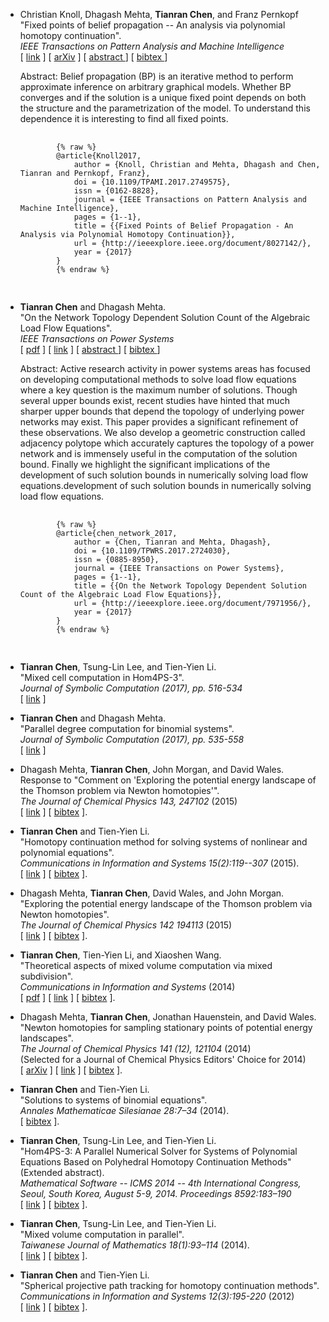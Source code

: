 -   Christian Knoll, Dhagash Mehta, **Tianran Chen**, and Franz Pernkopf  
    "Fixed points of belief propagation -- An analysis via polynomial homotopy continuation".  
    *IEEE Transactions on Pattern Analysis and Machine Intelligence*  
    [ [link](https://doi.org/10.1109/TPAMI.2017.2749575) ]
    [ [arXiv](https://arxiv.org/abs/1605.06451) ]
    [
        <a data-toggle="collapse"
        href="#abs-belief"
        aria-expanded="false"
        aria-controls="abs-belief">
            abstract
        </a>
    ]
    [
        <a data-toggle="collapse"
        href="#bib-belief"
        aria-expanded="false"
        aria-controls="bib-belief">
            bibtex
        </a>
    ]
    <div class="collapse" id="abs-belief">
        <div class="card card-body">
            Abstract: Belief propagation (BP) is an iterative method to perform approximate inference on arbitrary graphical models. Whether BP converges and if the solution is a unique fixed point depends on both the structure and the parametrization of the model. To understand this dependence it is interesting to find all fixed points.
        </div>
    </div>

    <div class="collapse" id="bib-belief">
        <div class="card card-body">
            <pre>
            <code>
            {% raw %}
            @article{Knoll2017,
                author = {Knoll, Christian and Mehta, Dhagash and Chen, Tianran and Pernkopf, Franz},
                doi = {10.1109/TPAMI.2017.2749575},
                issn = {0162-8828},
                journal = {IEEE Transactions on Pattern Analysis and Machine Intelligence},
                pages = {1--1},
                title = {{Fixed Points of Belief Propagation - An Analysis via Polynomial Homotopy Continuation}},
                url = {http://ieeexplore.ieee.org/document/8027142/},
                year = {2017}
            }
            {% endraw %}
            </code>
            </pre>
        </div>
    </div>


-   **Tianran Chen** and Dhagash Mehta.  
    "On the Network Topology Dependent Solution Count of the Algebraic Load Flow Equations".  
    *IEEE Transactions on Power Systems*  
    [ [pdf](research/papers/powerflow-bkk.pdf) ]
    [ [link](https://doi.org/10.1109/TPWRS.2017.2724030) ]
    [
        <a data-toggle="collapse"
        href="#abs-powerflow"
        aria-expanded="false"
        aria-controls="abs-powerflow">
            abstract
        </a>
    ]
    [
        <a data-toggle="collapse"
        href="#bib-powerflow"
        aria-expanded="false"
        aria-controls="bib-powerflow">
            bibtex
        </a>
    ]

    <div class="collapse" id="abs-powerflow">
      <div class="card card-body">
          Abstract: Active research activity in power systems areas has focused on developing computational methods to solve load flow equations where a key question is the maximum number of solutions. Though several upper bounds exist, recent studies have hinted that much sharper upper bounds that depend the topology of underlying power networks may exist. This paper provides a significant refinement of these observations. We also develop a geometric construction called adjacency polytope which accurately captures the topology of a power network and is immensely useful in the computation of the solution bound. Finally we highlight the significant implications of the development of such solution bounds in numerically solving load flow equations.development of such solution bounds in numerically solving load flow equations.
      </div>
    </div>

    <div class="collapse" id="bib-powerflow">
        <div class="card card-body">
            <pre>
            <code>
            {% raw %}
            @article{chen_network_2017,
                author = {Chen, Tianran and Mehta, Dhagash},
                doi = {10.1109/TPWRS.2017.2724030},
                issn = {0885-8950},
                journal = {IEEE Transactions on Power Systems},
                pages = {1--1},
                title = {{On the Network Topology Dependent Solution Count of the Algebraic Load Flow Equations}},
                url = {http://ieeexplore.ieee.org/document/7971956/},
                year = {2017}
            }
            {% endraw %}
            </code>
            </pre>
        </div>
    </div>

-   **Tianran Chen**, Tsung-Lin Lee, and Tien-Yien Li.  
    "Mixed cell computation in Hom4PS-3".  
    *Journal of Symbolic Computation (2017), pp. 516-534*  
    [ [link](http://dx.doi.org/10.1016/j.jsc.2016.07.017) ]

-   **Tianran Chen** and Dhagash Mehta.  
    "Parallel degree computation for binomial systems".  
    *Journal of Symbolic Computation (2017), pp. 535-558*  
    [ [link](http://dx.doi.org/10.1016/j.jsc.2016.07.018) ]

-   Dhagash Mehta, **Tianran Chen**, John Morgan, and David Wales.  
    Response to "Comment on 'Exploring the potential energy landscape
    of the Thomson problem via Newton homotopies'".  
    *The Journal of Chemical Physics 143, 247102* (2015)  
    [ [link](http://dx.doi.org/10.1063/1.4939011) ]
    [ [bibtex](research/papers/mehta_response_2015.bib) ].

-   **Tianran Chen** and Tien-Yien Li.  
    "Homotopy continuation method for solving systems of
    nonlinear and polynomial equations".  
    *Communications in Information and Systems 15(2):119--307* (2015).  
    [ [link](http://dx.doi.org/10.4310/CIS.2015.v15.n2.a1) ]
    [ [bibtex](research/papers/chen_homotopy_2015.bib) ].

-   Dhagash Mehta, **Tianran Chen**, David Wales, and John Morgan.  
    "Exploring the potential energy landscape of the Thomson problem via Newton homotopies".  
    *The Journal of Chemical Physics 142 194113* (2015)  
    [ [link](http://dx.doi.org/10.1063/1.4921163) ]
    [ [bibtex](research/papers/mehta_exploring_2015.bib) ].

-   **Tianran Chen**, Tien-Yien Li, and Xiaoshen Wang.  
    "Theoretical aspects of mixed volume computation via mixed subdivision".  
    *Communications in Information and Systems* (2014)  
    [ [pdf](research/papers/mvol.pdf) ]
    [ [link](http://dx.doi.org/10.4310/CIS.2014.v14.n4.a1) ]
    [ [bibtex](research/papers/chen_theoretical_2014.bib) ].

-   Dhagash Mehta, **Tianran Chen**, Jonathan Hauenstein, and David Wales.  
    "Newton homotopies for sampling stationary points of potential energy landscapes".  
    *The Journal of Chemical Physics 141 (12), 121104* (2014)  
    (Selected for a Journal of Chemical Physics Editors' Choice for 2014)  
    [ [arXiv](http://arxiv.org/abs/1412.3810) ]
    [ [link](http://dx.doi.org/10.1063/1.4896657) ]
    [ [bibtex](research/papers/mehta_newton_2014.bib) ].

-   **Tianran Chen** and Tien-Yien Li.  
    "Solutions to systems of binomial equations".  
    *Annales Mathematicae Silesianae 28:7–34* (2014).  
    [ [bibtex](research/papers/chen_solutions_2014.bib) ].

-   **Tianran Chen**, Tsung-Lin Lee, and Tien-Yien Li.  
    "Hom4PS-3: A Parallel Numerical Solver for Systems of Polynomial Equations Based on Polyhedral Homotopy Continuation Methods" (Extended abstract).  
    *Mathematical Software -- ICMS 2014 -- 4th International Congress, Seoul, South Korea, August 5-9, 2014. Proceedings 8592:183–190*  
    [ [link](http://dx.doi.org/10.1007/978-3-662-44199-2_30) ]
    [ [bibtex](research/papers/chen_hom4ps3_2014.bib) ].

-   **Tianran Chen**, Tsung-Lin Lee, and Tien-Yien Li.  
    "Mixed volume computation in parallel".  
    *Taiwanese Journal of Mathematics 18(1):93–114* (2014).  
    [ [link](http://dx.doi.org/10.11650/tjm.18.2014.3276) ]
    [ [bibtex](research/papers/chen_mixed_2014.bib) ].

-   **Tianran Chen** and Tien-Yien Li.  
    "Spherical projective path tracking for homotopy continuation methods".  
    *Communications in Information and Systems 12(3):195-220* (2012)  
    [ [link](http://dx.doi.org/10.4310/CIS.2012.v12.n3.a2) ]
    [ [bibtex](research/papers/chen_spherical_2014.bib) ].
